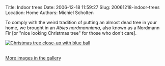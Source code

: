 Title: Indoor trees
Date: 2006-12-18 11:59:27
Slug: 20061218-indoor-trees
Location: Home
Authors: Michiel Scholten

<p>To comply with the weird tradition of putting an almost dead tree in your home, we brought in an <em>Abies nordmanniana</em>, also known as a Nordmann Fir [or "nice looking Christmas tree" for those who don't care].</p>

<div class="content-image"><div><a href="http://aquariusoft.org/gallery/v/photographs/homepics/PC170645.JPG.html"><img src="http://aquariusoft.org/~mbscholt/images/content/PC170645_kerstbal.jpg" alt="Christmas tree close-up with blue ball" title="Christmas tree close-up with blue ball" /></a></div></div>
<br style="clear: both;" />

<p><a href="http://aquariusoft.org/gallery/v/photographs/homepics/PC170639.JPG.html">More images in the gallery</a></p>